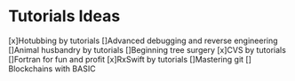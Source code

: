 # Tutorials Ideas
[x]Hotubbing by tutorials
[]Advanced debugging and reverse engineering
[]Animal husbandry by tutorials
[]Beginning tree surgery
[x]CVS by tutorials
[]Fortran for fun and profit
[x]RxSwift by tutorials
[]Mastering git
[] Blockchains with BASIC

